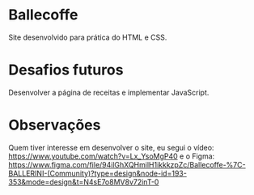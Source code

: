 # Ballecoffe
Site desenvolvido para prática do HTML e CSS.

# Desafios futuros
Desenvolver a página de receitas e implementar JavaScript.

# Observações
Quem tiver interesse em desenvolver o site, eu segui o vídeo: https://www.youtube.com/watch?v=Lx_YsoMgP40 e o Figma: https://www.figma.com/file/94ilGhXQHmilH1ikkkzpZc/Ballecoffe-%7C-BALLERINI-(Community)?type=design&node-id=193-353&mode=design&t=N4sE7o8MV8v72inT-0
